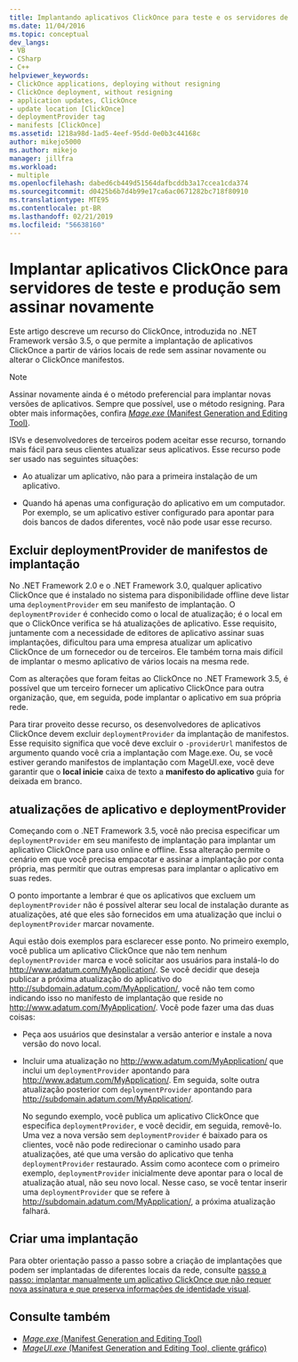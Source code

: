 ```yaml
---
title: Implantando aplicativos ClickOnce para teste e os servidores de produção sem assinar novamente | Microsoft Docs
ms.date: 11/04/2016
ms.topic: conceptual
dev_langs:
- VB
- CSharp
- C++
helpviewer_keywords:
- ClickOnce applications, deploying without resigning
- ClickOnce deployment, without resigning
- application updates, ClickOnce
- update location [ClickOnce]
- deploymentProvider tag
- manifests [ClickOnce]
ms.assetid: 1218a98d-1ad5-4eef-95dd-0e0b3c44168c
author: mikejo5000
ms.author: mikejo
manager: jillfra
ms.workload:
- multiple
ms.openlocfilehash: dabed6cb449d51564dafbcddb3a17ccea1cda374
ms.sourcegitcommit: d0425b6b7d4b99e17ca6ac0671282bc718f80910
ms.translationtype: MTE95
ms.contentlocale: pt-BR
ms.lasthandoff: 02/21/2019
ms.locfileid: "56638160"
---
```

# <a name="deploy-clickonce-applications-for-testing-and-production-servers-without-resigning"></a>Implantar aplicativos ClickOnce para servidores de teste e produção sem assinar novamente
Este artigo descreve um recurso do ClickOnce, introduzida no .NET Framework versão 3.5, o que permite a implantação de aplicativos ClickOnce a partir de vários locais de rede sem assinar novamente ou alterar o ClickOnce manifestos.

> [!NOTE]
>  Assinar novamente ainda é o método preferencial para implantar novas versões de aplicativos. Sempre que possível, use o método resigning. Para obter mais informações, confira [*Mage.exe* (Manifest Generation and Editing Tool)](/dotnet/framework/tools/mage-exe-manifest-generation-and-editing-tool).

 ISVs e desenvolvedores de terceiros podem aceitar esse recurso, tornando mais fácil para seus clientes atualizar seus aplicativos. Esse recurso pode ser usado nas seguintes situações:

-   Ao atualizar um aplicativo, não para a primeira instalação de um aplicativo.

-   Quando há apenas uma configuração do aplicativo em um computador. Por exemplo, se um aplicativo estiver configurado para apontar para dois bancos de dados diferentes, você não pode usar esse recurso.

## <a name="exclude-deploymentprovider-from-deployment-manifests"></a>Excluir deploymentProvider de manifestos de implantação
 No .NET Framework 2.0 e o .NET Framework 3.0, qualquer aplicativo ClickOnce que é instalado no sistema para disponibilidade offline deve listar uma `deploymentProvider` em seu manifesto de implantação. O `deploymentProvider` é conhecido como o local de atualização; é o local em que o ClickOnce verifica se há atualizações de aplicativo. Esse requisito, juntamente com a necessidade de editores de aplicativo assinar suas implantações, dificultou para uma empresa atualizar um aplicativo ClickOnce de um fornecedor ou de terceiros. Ele também torna mais difícil de implantar o mesmo aplicativo de vários locais na mesma rede.

 Com as alterações que foram feitas ao ClickOnce no .NET Framework 3.5, é possível que um terceiro fornecer um aplicativo ClickOnce para outra organização, que, em seguida, pode implantar o aplicativo em sua própria rede.

 Para tirar proveito desse recurso, os desenvolvedores de aplicativos ClickOnce devem excluir `deploymentProvider` da implantação de manifestos. Esse requisito significa que você deve excluir o `-providerUrl` manifestos de argumento quando você cria a implantação com Mage.exe. Ou, se você estiver gerando manifestos de implantação com MageUI.exe, você deve garantir que o **local inicie** caixa de texto a **manifesto do aplicativo** guia for deixada em branco.

## <a name="deploymentprovider-and-application-updates"></a>atualizações de aplicativo e deploymentProvider
 Começando com o .NET Framework 3.5, você não precisa especificar um `deploymentProvider` em seu manifesto de implantação para implantar um aplicativo ClickOnce para uso online e offline. Essa alteração permite o cenário em que você precisa empacotar e assinar a implantação por conta própria, mas permitir que outras empresas para implantar o aplicativo em suas redes.

 O ponto importante a lembrar é que os aplicativos que excluem um `deploymentProvider` não é possível alterar seu local de instalação durante as atualizações, até que eles são fornecidos em uma atualização que inclui o `deploymentProvider` marcar novamente.

 Aqui estão dois exemplos para esclarecer esse ponto. No primeiro exemplo, você publica um aplicativo ClickOnce que não tem nenhum `deploymentProvider` marca e você solicitar aos usuários para instalá-lo do http://www.adatum.com/MyApplication/. Se você decidir que deseja publicar a próxima atualização do aplicativo do http://subdomain.adatum.com/MyApplication/, você não tem como indicando isso no manifesto de implantação que reside no http://www.adatum.com/MyApplication/. Você pode fazer uma das duas coisas:

- Peça aos usuários que desinstalar a versão anterior e instale a nova versão do novo local.

- Incluir uma atualização no http://www.adatum.com/MyApplication/ que inclui um `deploymentProvider` apontando para http://www.adatum.com/MyApplication/. Em seguida, solte outra atualização posterior com `deploymentProvider` apontando para http://subdomain.adatum.com/MyApplication/.

  No segundo exemplo, você publica um aplicativo ClickOnce que especifica `deploymentProvider`, e você decidir, em seguida, removê-lo. Uma vez a nova versão sem `deploymentProvider` é baixado para os clientes, você não pode redirecionar o caminho usado para atualizações, até que uma versão do aplicativo que tenha `deploymentProvider` restaurado. Assim como acontece com o primeiro exemplo, `deploymentProvider` inicialmente deve apontar para o local de atualização atual, não seu novo local. Nesse caso, se você tentar inserir uma `deploymentProvider` que se refere à http://subdomain.adatum.com/MyApplication/, a próxima atualização falhará.

## <a name="create-a-deployment"></a>Criar uma implantação
 Para obter orientação passo a passo sobre a criação de implantações que podem ser implantadas de diferentes locais da rede, consulte [passo a passo: implantar manualmente um aplicativo ClickOnce que não requer nova assinatura e que preserva informações de identidade visual](../deployment/walkthrough-manually-deploying-a-clickonce-app-no-re-signing-required.md).

## <a name="see-also"></a>Consulte também
- [*Mage.exe* (Manifest Generation and Editing Tool)](/dotnet/framework/tools/mage-exe-manifest-generation-and-editing-tool)
- [*MageUI.exe* (Manifest Generation and Editing Tool, cliente gráfico)](/dotnet/framework/tools/mageui-exe-manifest-generation-and-editing-tool-graphical-client)